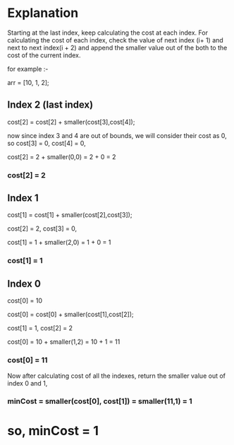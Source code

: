 # Explanation

Starting at the last index, keep calculating the cost at each index. For calculating the cost of each index, check the value of next index (i+ 1) and next to next index(i + 2) and append the smaller value out of the both to the cost of the current index.

for example :-

arr = [10, 1, 2];

## Index 2 (last index)

cost[2] = cost[2] + smaller(cost[3],cost[4]);

now since index 3 and 4 are out of bounds, we will consider their cost as 0, so
cost[3] = 0, cost[4] = 0,

cost[2] = 2 + smaller(0,0) = 2 + 0 = 2

### cost[2] = 2

## Index 1

cost[1] = cost[1] + smaller(cost[2],cost[3]);

cost[2] = 2, cost[3] = 0,

cost[1] = 1 + smaller(2,0) = 1 + 0 = 1

### cost[1] = 1

## Index 0

cost[0] = 10

cost[0] = cost[0] + smaller(cost[1],cost[2]);

cost[1] = 1, cost[2] = 2

cost[0] = 10 + smaller(1,2) = 10 + 1 = 11

### cost[0] = 11

Now after calculating cost of all the indexes, return the smaller value out of index 0 and 1,

### minCost = smaller(cost[0], cost[1]) = smaller(11,1) = 1

# so, minCost = 1
